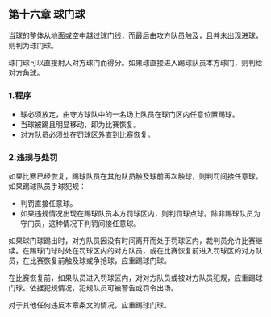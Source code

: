 ## 第十六章 球门球

当球的整体从地面或空中越过球门线，而最后由攻方队员触及，且并未出现进球，则判为球门球。

球门球可以直接射入对方球门而得分。如果球直接进入踢球队员本方球门，则判给对方角球。

### 1.程序

- 球必须放定，由守方球队中的一名场上队员在球门区内任意位置踢球。
- 当球被踢且明显移动，即为比赛恢复。
- 对方队员必须处在罚球区外直到比赛恢复。

### 2.违规与处罚

如果比赛已经恢复，踢球队员在其他队员触及球前再次触球，则判罚间接任意球。如果踢球队员手球犯规：

- 判罚直接任意球。
- 如果违规情况出现在踢球队员本方罚球区内，则判罚球点球。除非踢球队员为守门员，这种情况下判罚间接任意球。

如果球门球踢出时，对方队员因没有时间离开而处于罚球区内，裁判员允许比赛继续。在踢球门球时处在罚球区内的对方队员，或在比赛恢复前进入罚球区的对方队员，在比赛恢复前触及球或争抢球，应重踢球门球。

在比赛恢复前，如果队员进入罚球区内，对对方队员或被对方队员犯规，应重踢球门球。依据犯规情况，犯规队员可被警告或罚令出场。

对于其他任何违反本章条文的情况，应重踢球门球。
